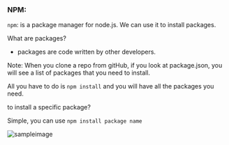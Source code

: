 ### NPM:
`npm`: is a package manager for node.js.
We can use it to install packages.

What are packages?

- packages are code written by other developers.


Note: When you clone a repo from gitHub, if you look at package.json, you will see a list of packages that you need to install.

All you have to do is `npm install` and you will have all the packages you need.

to install a specific package?

Simple, you can use `npm install package name`

![sampleimage](./imagespdf/sample.JPG)
